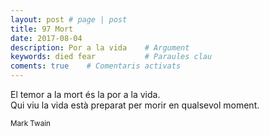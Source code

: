 ```yaml
---
layout: post # page | post
title: 97 Mort
date: 2017-08-04 
description: Por a la vida    # Argument
keywords: died fear           # Paraules clau
coments: true    # Comentaris activats
---
```


El temor a la mort és la por a la vida.<br />
Qui viu la vida està preparat per morir en qualsevol moment.

<small>Mark Twain</small>
